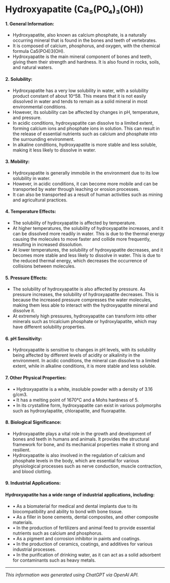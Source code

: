 # Hydroxyapatite (Ca₅(PO₄)₃(OH))
#### 1. General Information:
* Hydroxyapatite, also known as calcium phosphate, is a naturally occurring mineral that is found in the bones and teeth of vertebrates. 
* It is composed of calcium, phosphorus, and oxygen, with the chemical formula Ca5(PO4)3(OH). 
* Hydroxyapatite is the main mineral component of bones and teeth, giving them their strength and hardness. It is also found in rocks, soils, and natural waters.
#### 2. Solubility:
* Hydroxyapatite has a very low solubility in water, with a solubility product constant of about 10^58. This means that it is not easily dissolved in water and tends to remain as a solid mineral in most environmental conditions.
* However, its solubility can be affected by changes in pH, temperature, and pressure.
* In acidic conditions, hydroxyapatite can dissolve to a limited extent, forming calcium ions and phosphate ions in solution. This can result in the release of essential nutrients such as calcium and phosphate into the surrounding environment.
* In alkaline conditions, hydroxyapatite is more stable and less soluble, making it less likely to dissolve in water.
#### 3. Mobility:
* Hydroxyapatite is generally immobile in the environment due to its low solubility in water. 
* However, in acidic conditions, it can become more mobile and can be transported by water through leaching or erosion processes. 
* It can also be transported as a result of human activities such as mining and agricultural practices.
#### 4. Temperature Effects:
* The solubility of hydroxyapatite is affected by temperature. 
* At higher temperatures, the solubility of hydroxyapatite increases, and it can be dissolved more readily in water. This is due to the thermal energy causing the molecules to move faster and collide more frequently, resulting in increased dissolution.
* At lower temperatures, the solubility of hydroxyapatite decreases, and it becomes more stable and less likely to dissolve in water. This is due to the reduced thermal energy, which decreases the occurrence of collisions between molecules.
#### 5. Pressure Effects:
* The solubility of hydroxyapatite is also affected by pressure. As pressure increases, the solubility of hydroxyapatite decreases. This is because the increased pressure compresses the water molecules, making them less able to interact with the hydroxyapatite mineral and dissolve it.
* At extremely high pressures, hydroxyapatite can transform into other minerals such as tricalcium phosphate or hydroxylapatite, which may have different solubility properties.
#### 6. pH Sensitivity:
* Hydroxyapatite is sensitive to changes in pH levels, with its solubility being affected by different levels of acidity or alkalinity in the environment. In acidic conditions, the mineral can dissolve to a limited extent, while in alkaline conditions, it is more stable and less soluble.
#### 7. Other Physical Properties:
* • Hydroxyapatite is a white, insoluble powder with a density of 3.16 g/cm3.
* • It has a melting point of 1670°C and a Mohs hardness of 5.
* • In its crystalline form, hydroxyapatite can exist in various polymorphs such as hydroxylapatite, chlorapatite, and fluorapatite.
#### 8. Biological Significance:
* Hydroxyapatite plays a vital role in the growth and development of bones and teeth in humans and animals. It provides the structural framework for bone, and its mechanical properties make it strong and resilient.
* Hydroxyapatite is also involved in the regulation of calcium and phosphate levels in the body, which are essential for various physiological processes such as nerve conduction, muscle contraction, and blood clotting.
#### 9. Industrial Applications:
#### Hydroxyapatite has a wide range of industrial applications, including:
* • As a biomaterial for medical and dental implants due to its biocompatibility and ability to bond with bone tissue.
* • As a filler in bone cements, dental composites, and other composite materials.
* • In the production of fertilizers and animal feed to provide essential nutrients such as calcium and phosphorus.
* • As a pigment and corrosion inhibitor in paints and coatings.
* • In the production of ceramics, coatings, and additives for various industrial processes.
* • In the purification of drinking water, as it can act as a solid adsorbent for contaminants such as heavy metals.
______________________________________________________________
*This information was generated using ChatGPT via OpenAI API.*